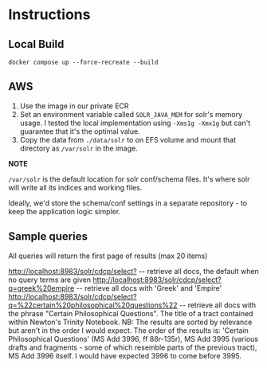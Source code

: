 # Instructions

## Local Build

    docker compose up --force-recreate --build

## AWS

1. Use the image in our private ECR
1. Set an environment variable called `SOLR_JAVA_MEM` for solr's memory usage. I tested the local implementation using `-Xms1g -Xmx1g` but can't guarantee that it's the optimal value.
1. Copy the data from `./data/solr` to on EFS volume and mount that directory as `/var/solr` in the image. 

**NOTE**

`/var/solr` is the default location for solr conf/schema files. It's where solr will write all its indices and working files.

Ideally, we'd store the schema/conf settings in a separate repository - to keep the application logic simpler.
    

## Sample queries

All queries will return the first page of results (max 20 items)

<http://localhost:8983/solr/cdcp/select?> -- retrieve all docs, the default when no query terms are given
<http://localhost:8983/solr/cdcp/select?q=greek%20empire> -- retrieve all docs with 'Greek' and 'Empire'
<http://localhost:8983/solr/cdcp/select?q=%22certain%20philosophical%20questions%22> -- retrieve all docs with the phrase "Certain Philosophical Questions". The title of a tract contained within Newton's Trinity Notebook. NB: The results are sorted by relevance but aren't in the order I would expect. The order of the results is: 'Certain Philosophical Questions' (MS Add 3996, ff 88r-135r), MS Add 3995 (various drafts and fragments - some of which resemble parts of the previous tract), MS Add 3996 itself. I would have expected 3996 to come before 3995.
